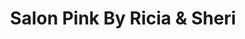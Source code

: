 ---
title: "Salon Pink By Ricia & Sheri"
url: /longview/salon-pink-by-ricia-und-sheri/
shop: Kosmetik
---
